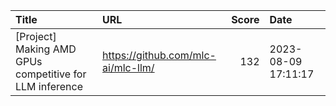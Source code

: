 | Title                                                   | URL                                |   Score | Date                |
|:--------------------------------------------------------|:-----------------------------------|--------:|:--------------------|
| [Project] Making AMD GPUs competitive for LLM inference | https://github.com/mlc-ai/mlc-llm/ |     132 | 2023-08-09 17:11:17 |